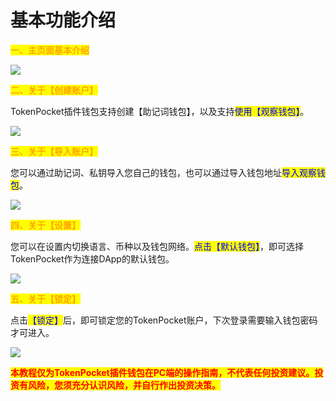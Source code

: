 # 基本功能介绍

<mark style="color:orange;">**一、主页面基本介绍**</mark>

![](<../../.gitbook/assets/Group 18990 (1).png>)

<mark style="color:orange;">**二、关于【创建账户】**</mark>

TokenPocket插件钱包支持创建【助记词钱包】，以及支持<mark style="color:blue;">使用【观察钱包】</mark>。

![](<../../.gitbook/assets/Group 33.png>)

<mark style="color:orange;">**三、关于【导入账户】**</mark>

您可以通过助记词、私钥导入您自己的钱包，也可以通过导入钱包地址<mark style="color:blue;">导入观察钱包</mark>。

![](<../../.gitbook/assets/Group 32.png>)

<mark style="color:orange;">**四、关于【设置】**</mark>

您可以在设置内切换语言、币种以及钱包网络。<mark style="color:blue;">点击【默认钱包】</mark>，即可选择TokenPocket作为连接DApp的默认钱包。

![](<../../.gitbook/assets/Group 31.png>)

<mark style="color:orange;">**五、关于【锁定】**</mark>

点击<mark style="color:blue;">【锁定】</mark>后，即可锁定您的TokenPocket账户，下次登录需要输入钱包密码才可进入。

![](<../../.gitbook/assets/Group 18972.png>)

<mark style="color:red;">**本教程仅为TokenPocket插件钱包在PC端的操作指南，不代表任何投资建议。投资有风险，您须充分认识风险，并自行作出投资决策。**</mark>
